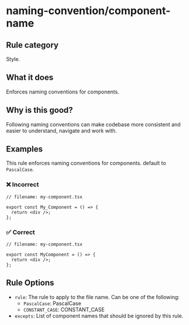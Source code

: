 # naming-convention/component-name

## Rule category

Style.

## What it does

Enforces naming conventions for components.

## Why is this good?

Following naming conventions can make codebase more consistent and easier to understand, navigate and work with.

## Examples

This rule enforces naming conventions for components. default to `PascalCase`.

### ❌ Incorrect

```tsx
// filename: my-component.tsx

export const My_Component = () => {
  return <div />;
};
```

### ✅ Correct

```tsx
// filename: my-component.tsx

export const MyComponent = () => {
  return <div />;
};
```

## Rule Options

- `rule`: The rule to apply to the file name. Can be one of the following:
  - `PascalCase`: PascalCase
  - `CONSTANT_CASE`: CONSTANT_CASE
- `excepts`: List of component names that should be ignored by this rule.
